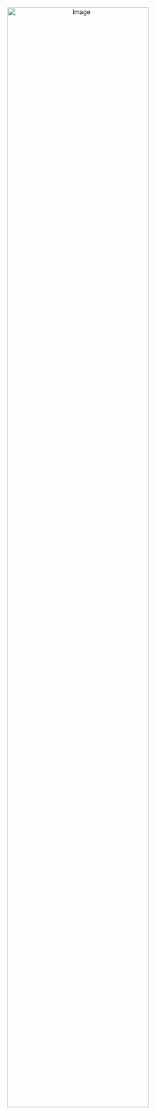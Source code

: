 <div align="center">
    <img src="https://github.com/user-attachments/assets/1a137a81-b408-488c-83a6-8bfe70fbfb8f" alt="Image" width="80%" />
</div>
